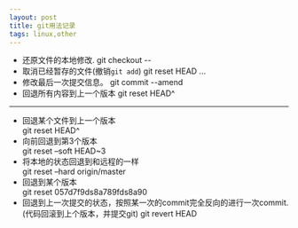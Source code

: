 ```yaml
---
layout: post
title: git用法记录
tags: linux,other
---
```


* 还原文件的本地修改.
		git checkout -- <file>
* 取消已经暂存的文件(撤销`git add`)
		git reset HEAD <file>...
* 修改最后一次提交信息。
		git commit --amend
* 回退所有内容到上一个版本
		git reset HEAD^

--------------------


* 回退某个文件到上一个版本  
		git reset HEAD^ <file> 
* 向前回退到第3个版本  
		git reset –soft HEAD~3  
* 将本地的状态回退到和远程的一样  
		git reset –hard origin/master  
* 回退到某个版本  
		git reset 057d7f9ds8a789fds8a90
* 回退到上一次提交的状态，按照某一次的commit完全反向的进行一次commit.(代码回滚到上个版本，并提交git)
		git revert HEAD